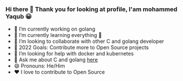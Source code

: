 ### Hi there 👋 Thank you for looking at profile, I'am mohammed Yaqub :grinning: 
 

- 🔭 I’m currently working on golang
- 🌱 I’m currently learning everything 🤣
- 👯 I’m looking to collaborate with other C and golang developer 
- 🥅 2022 Goals: Contribute more to Open Source projects
- 🤔 I’m looking for help with docker and kubernetes
- 💬 Ask me about C and golang [here](https://github.com/mohammedyaqub/mohammedyaqub/issues)
- 😄 Pronouns: He/Him
- :heart: I love to contribute to Open Source  

